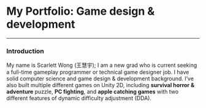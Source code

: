 # My Portfolio: Game design & development
----
### Introduction
My name is Scarlett Wong (王慧宇); I am a new grad who is current seeking a full-time gameplay programmer or technical game designer job. I have solid computer science and game design 
& development background. I’ve also built multiple different games on Unity 2D, including **survival horror & adventure** puzzle, **PC fighting**, and **apple catching games** with two 
different features of dynamic difficulty adjustment (DDA).





